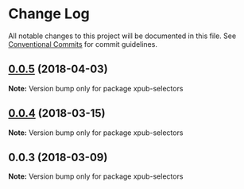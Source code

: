 # Change Log

All notable changes to this project will be documented in this file.
See [Conventional Commits](https://conventionalcommits.org) for commit guidelines.

<a name="0.0.5"></a>
## [0.0.5](https://gitlab.coko.foundation/pubsweet/pubsweet/compare/xpub-selectors@0.0.4...xpub-selectors@0.0.5) (2018-04-03)




**Note:** Version bump only for package xpub-selectors

<a name="0.0.4"></a>
## [0.0.4](https://gitlab.coko.foundation/pubsweet/pubsweet/compare/xpub-selectors@0.0.3...xpub-selectors@0.0.4) (2018-03-15)




**Note:** Version bump only for package xpub-selectors

<a name="0.0.3"></a>

## 0.0.3 (2018-03-09)

**Note:** Version bump only for package xpub-selectors
